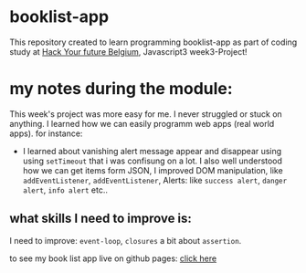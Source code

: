 # booklist-app

This repository created to learn programming booklist-app as part of coding study at [Hack Your future Belgium](https://github.com/HackYourFutureBelgium), Javascript3 week3-Project!

# my notes during the module:

This week's project was more easy for me. I never struggled or stuck on anything.
I learned how we can easily programm web apps (real world apps).
for instance:

- I learned about vanishing alert message appear and disappear using using `setTimeout` that i was confisung on a lot.
  I also well understood how we can get items form JSON,
  I improved DOM manipulation, like `addEventListener`, `addEventListener`, Alerts: like `success alert`, `danger alert`, `info alert` etc..

## what skills I need to improve is:

I need to improve: `event-loop`, `closures` a bit about `assertion`.

to see my book list app live on github pages: [click here ](https://akadarakku.github.io/booklist-app/)
